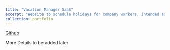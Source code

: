 ```yaml
---
title: "Vacation Manager SaaS"
excerpt: "Website to schedule holidays for company workers, intended as a SaS<br/>"
collection: portfolio
---
```


[Github](https://github.com/QuaNilo/Vacation_Manager)

More Details to be added later
